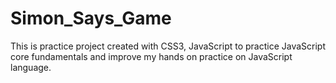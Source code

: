 # Simon_Says_Game
This is practice project created with CSS3, JavaScript to practice JavaScript core fundamentals and improve my hands on practice on JavaScript language.
